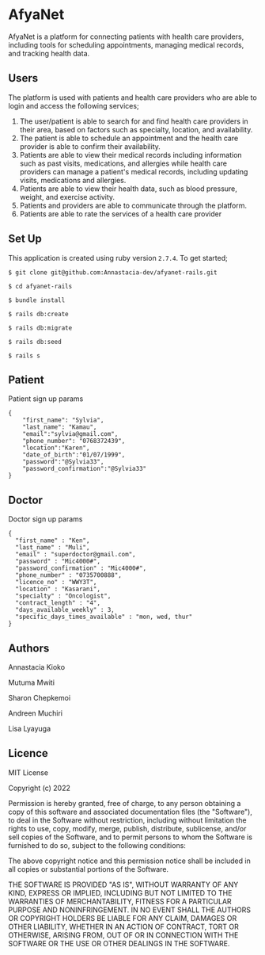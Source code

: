 # AfyaNet

AfyaNet is a platform for connecting patients with health care providers, including tools for 
scheduling appointments, managing medical records, and tracking health data.

## Users
The platform is used with patients and health care providers who are able to login and access the following services;
1. The user/patient is able to search for and find 
health care providers in their area, based on factors such as specialty, location, and availability. 
2. The patient is able to schedule an appointment and the health care provider is able to confirm their availability.
3. Patients are able to view their medical records  including information such as past visits, medications, and allergies while health care providers can manage a patient's medical records, including updating visits, 
medications and allergies. 
4. Patients are able to view their health data, such as blood pressure, weight, and exercise activity.
5. Patients and providers are able to communicate through the platform.
6. Patients are able to rate the services of a health care provider



## Set Up
This application is created using ruby version `2.7.4`.
To get started;
```console
$ git clone git@github.com:Annastacia-dev/afyanet-rails.git

$ cd afyanet-rails

$ bundle install

$ rails db:create

$ rails db:migrate

$ rails db:seed

$ rails s
```

## Patient
Patient sign up params 
```console
{
    "first_name": "Sylvia",
    "last_name": "Kamau",
    "email":"sylvia@gmail.com",
    "phone_number": "0768372439",
    "location":"Karen",
    "date_of_birth":"01/07/1999",
    "password":"@Sylvia33",
    "password_confirmation":"@Sylvia33"
}
```

## Doctor
Doctor sign up params 
```
{
  "first_name" : "Ken", 
  "last_name" : "Muli", 
  "email" : "superdoctor@gmail.com", 
  "password" : "Mic4000#", 
  "password_confirmation" : "Mic4000#", 
  "phone_number" : "0735700888", 
  "licence_no" : "WWY3T", 
  "location" : "Kasarani", 
  "specialty" : "Oncologist", 
  "contract_length" : "4", 
  "days_available_weekly" : 3, 
  "specific_days_times_available" : "mon, wed, thur"
}

```


## Authors
Annastacia Kioko

Mutuma Mwiti

Sharon Chepkemoi

Andreen Muchiri

Lisa Lyayuga


## Licence
MIT License

Copyright (c) 2022

Permission is hereby granted, free of charge, to any person obtaining a copy of this software and associated documentation files (the "Software"), to deal in the Software without restriction, including without limitation the rights to use, copy, modify, merge, publish, distribute, sublicense, and/or sell copies of the Software, and to permit persons to whom the Software is furnished to do so, subject to the following conditions:

The above copyright notice and this permission notice shall be included in all copies or substantial portions of the Software.

THE SOFTWARE IS PROVIDED "AS IS", WITHOUT WARRANTY OF ANY KIND, EXPRESS OR IMPLIED, INCLUDING BUT NOT LIMITED TO THE WARRANTIES OF MERCHANTABILITY, FITNESS FOR A PARTICULAR PURPOSE AND NONINFRINGEMENT. IN NO EVENT SHALL THE AUTHORS OR COPYRIGHT HOLDERS BE LIABLE FOR ANY CLAIM, DAMAGES OR OTHER LIABILITY, WHETHER IN AN ACTION OF CONTRACT, TORT OR OTHERWISE, ARISING FROM, OUT OF OR IN CONNECTION WITH THE SOFTWARE OR THE USE OR OTHER DEALINGS IN THE SOFTWARE.
